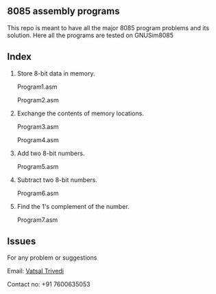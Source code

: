 8085 assembly programs
------------------------
This repo is meant to have all the major 8085 program problems and its solution.
Here all the programs are tested on GNUSim8085 


Index
-----------
1. Store 8-bit data in memory.
	
	Program1.asm

	Program2.asm

2. Exchange the contents of memory locations.
	
	Program3.asm

	Program4.asm

3. Add two 8-bit numbers.	
	
	Program5.asm

4. Subtract two 8-bit numbers.
	
	Program6.asm

5. Find the 1's complement of the number.
	
	Program7.asm



Issues
-------------
For any problem or suggestions

Email: [Vatsal Trivedi](trivedivatsal005@gmail.com)

Contact no: +91 7600635053
